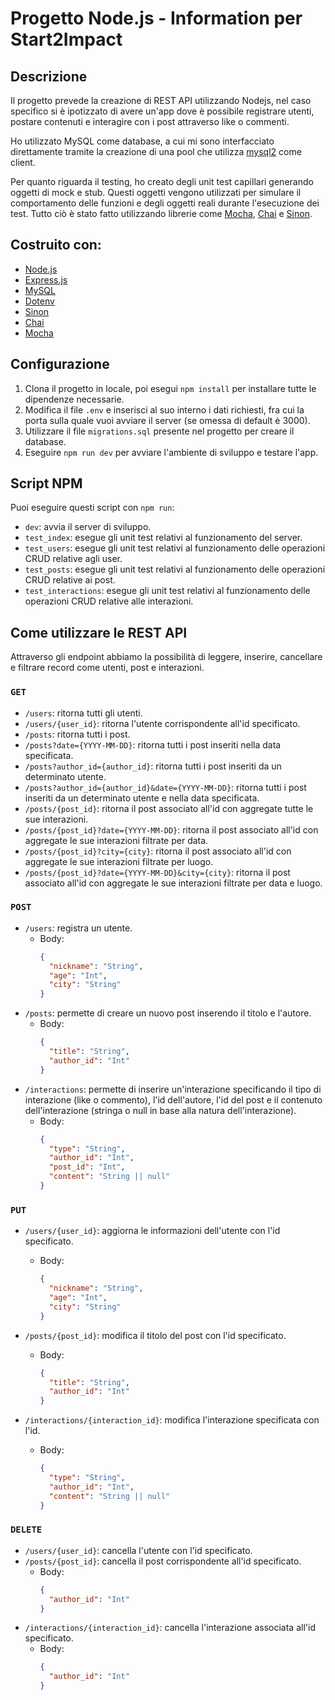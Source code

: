 # Progetto Node.js - Information per Start2Impact

## Descrizione

Il progetto prevede la creazione di REST API utilizzando Nodejs, nel caso specifico si è ipotizzato di avere un'app dove è possibile registrare utenti, postare contenuti e interagire con i post attraverso like o commenti.

Ho utilizzato MySQL come database, a cui mi sono interfacciato direttamente tramite la creazione di una pool che utilizza [mysql2](https://www.npmjs.com/package/mysql2) come client.

Per quanto riguarda il testing, ho creato degli unit test capillari generando oggetti di mock e stub. Questi oggetti vengono utilizzati per simulare il comportamento delle funzioni e degli oggetti reali durante l'esecuzione dei test. Tutto ciò è stato fatto utilizzando librerie come [Mocha](https://mochajs.org/), [Chai](https://www.chaijs.com/) e [Sinon](https://sinonjs.org/).

## Costruito con:

- [Node.js](https://nodejs.org/en/)
- [Express.js](https://expressjs.com/it/)
- [MySQL](https://www.mysql.com/it/)
- [Dotenv](https://www.npmjs.com/package/dotenv)
- [Sinon](https://sinonjs.org/)
- [Chai](https://www.chaijs.com/)
- [Mocha](https://mochajs.org/)

## Configurazione

1. Clona il progetto in locale, poi esegui `npm install` per installare tutte le dipendenze necessarie.
2. Modifica il file `.env` e inserisci al suo interno i dati richiesti, fra cui la porta sulla quale vuoi avviare il server (se omessa di default è 3000).
3. Utilizzare il file `migrations.sql` presente nel progetto per creare il database.
4. Eseguire `npm run dev` per avviare l'ambiente di sviluppo e testare l'app.

## Script NPM

Puoi eseguire questi script con `npm run`:

- `dev`: avvia il server di sviluppo.
- `test_index`: esegue gli unit test relativi al funzionamento del server.
- `test_users`: esegue gli unit test relativi al funzionamento delle operazioni CRUD relative agli user.
- `test_posts`: esegue gli unit test relativi al funzionamento delle operazioni CRUD relative ai post.
- `test_interactions`: esegue gli unit test relativi al funzionamento delle operazioni CRUD relative alle interazioni.

## Come utilizzare le REST API

Attraverso gli endpoint abbiamo la possibilità di leggere, inserire, cancellare e filtrare record come utenti, post e interazioni.

### `GET`

- `/users`: ritorna tutti gli utenti.
- `/users/{user_id}`: ritorna l'utente corrispondente all'id specificato.
- `/posts`: ritorna tutti i post.
- `/posts?date={YYYY-MM-DD}`: ritorna tutti i post inseriti nella data specificata.
- `/posts?author_id={author_id}`: ritorna tutti i post inseriti da un determinato utente.
- `/posts?author_id={author_id}&date={YYYY-MM-DD}`: ritorna tutti i post inseriti da un determinato utente e nella data specificata.
- `/posts/{post_id}`: ritorna il post associato all'id con aggregate tutte le sue interazioni.
- `/posts/{post_id}?date={YYYY-MM-DD}`: ritorna il post associato all'id con aggregate le sue interazioni filtrate per data.
- `/posts/{post_id}?city={city}`: ritorna il post associato all'id con aggregate le sue interazioni filtrate per luogo.
- `/posts/{post_id}?date={YYYY-MM-DD}&city={city}`: ritorna il post associato all'id con aggregate le sue interazioni filtrate per data e luogo.

### `POST`

- `/users`: registra un utente.
  - Body:
    ```json
    {
      "nickname": "String",
      "age": "Int",
      "city": "String"
    }
    ```
- `/posts`: permette di creare un nuovo post inserendo il titolo e l'autore.
  - Body:
    ```json
    {
      "title": "String",
      "author_id": "Int"
    }
    ```
- `/interactions`: permette di inserire un'interazione specificando il tipo di interazione (like o commento), l'id dell'autore, l'id del post e il contenuto dell'interazione (stringa o null in base alla natura dell'interazione).
  - Body:
    ```json
    {
      "type": "String",
      "author_id": "Int",
      "post_id": "Int",
      "content": "String || null"
    }
    ```

### `PUT`

- `/users/{user_id}`: aggiorna le informazioni dell'utente con l'id specificato.

  - Body:
    ```json
    {
      "nickname": "String",
      "age": "Int",
      "city": "String"
    }
    ```

- `/posts/{post_id}`: modifica il titolo del post con l'id specificato.

  - Body:
    ```json
    {
      "title": "String",
      "author_id": "Int"
    }
    ```

- `/interactions/{interaction_id}`: modifica l'interazione specificata con l'id.
  - Body:
    ```json
    {
      "type": "String",
      "author_id": "Int",
      "content": "String || null"
    }
    ```

### `DELETE`

- `/users/{user_id}`: cancella l'utente con l'id specificato.
- `/posts/{post_id}`: cancella il post corrispondente all'id specificato.
  - Body:
    ```json
    {
      "author_id": "Int"
    }
    ```
- `/interactions/{interaction_id}`: cancella l'interazione associata all'id specificato.
  - Body:
    ```json
    {
      "author_id": "Int"
    }
    ```
